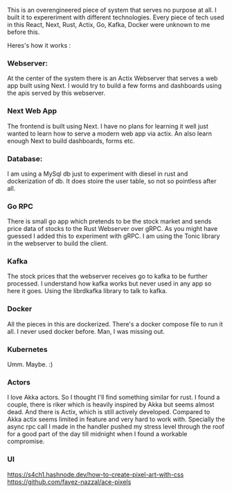 This is an overengineered piece of system that serves no purpose at all.
I built it to expereriment with different technologies. 
Every piece of tech used in this React, Next, Rust, Actix, Go, Kafka, Docker were unknown to me before this. 

Heres's how it works :

### Webserver:
At the center of the system there is an Actix Webserver that serves a web app built using Next. 
I would try to build a few forms and dashboards using the apis served by this webserver. 

### Next Web App
The frontend is built using Next. I have no plans for learning it well just wanted to learn how to serve a modern web app via actix. An also learn enough Next to build dashboards, forms etc. 

### Database:
I am using a MySql db just to experiment with diesel in rust and dockerization of db. 
It does stoire the user table, so not so pointless after all.

### Go RPC
There is small go app which pretends to be the stock market and sends price data of stocks to the Rust Webserver over gRPC. As you might have guessed I added this to experiment with gRPC. I am using the Tonic library in the webserver to build the client. 

### Kafka 
The stock prices that the webserver receives go to kafka to be further processed. I understand how kafka works but never used in any app so here it goes. Using the librdkafka library to talk to kafka. 

### Docker
All the pieces in this are dockerized. There's a docker compose file to run it all. I never used docker before. Man, I was missing out. 

### Kubernetes
Umm. Maybe. :)

### Actors
I love Akka actors. So I thought I'll find something similar for rust. I found a couple, there is riker which is heavily inspired by Akka but seems almost dead. And there is Actix, which is still actively developed. Compared to Akka actix seems limited in feature and very hard to work with. Specially the async rpc call I made in the handler pushed my stress level through the roof for a good part of the day till midnight when I found a workable compromise. 

### UI
https://s4ch1.hashnode.dev/how-to-create-pixel-art-with-css
https://github.com/fayez-nazzal/ace-pixels